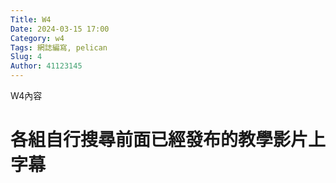 ```yaml
---
Title: W4
Date: 2024-03-15 17:00
Category: w4
Tags: 網誌編寫, pelican
Slug: 4
Author: 41123145
---
```


W4內容

<!-- PELICAN_END_SUMMARY -->

# 各組自行搜尋前面已經發布的教學影片上字幕
